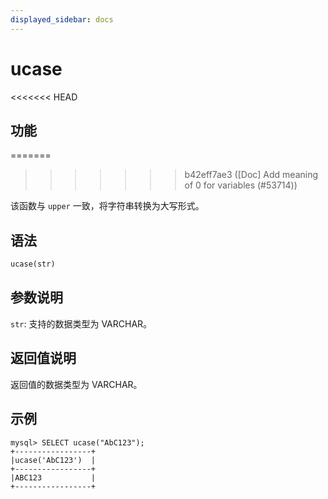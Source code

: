```yaml
---
displayed_sidebar: docs
---
```


# ucase

<<<<<<< HEAD
## 功能
=======

>>>>>>> b42eff7ae3 ([Doc] Add meaning of 0 for variables (#53714))

该函数与 `upper` 一致，将字符串转换为大写形式。

## 语法

```Haskell
ucase(str)
```

## 参数说明

`str`: 支持的数据类型为 VARCHAR。

## 返回值说明

返回值的数据类型为 VARCHAR。

## 示例

```Plain Text
mysql> SELECT ucase("AbC123");
+-----------------+
|ucase('AbC123')  |
+-----------------+
|ABC123           |
+-----------------+
```

